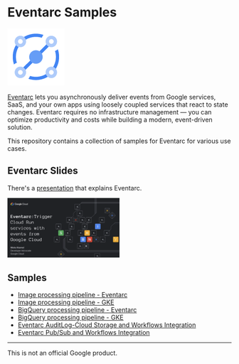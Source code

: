 # Eventarc Samples

![Eventarc Logo](docs/images/Eventarc-128-color.png)

[Eventarc](https://cloud.google.com/eventarc/) lets you asynchronously deliver
events from Google services, SaaS, and your own apps using loosely coupled
services that react to state changes. Eventarc requires no infrastructure
management — you can optimize productivity and costs while building a modern,
event-driven solution.

This repository contains a collection of samples for Eventarc for various use
cases.

## Eventarc Slides

There's a
[presentation](https://speakerdeck.com/meteatamel/eventarc-trigger-cloud-run-services-with-events-from-google-cloud)
that explains Eventarc.

<!-- [![Eventarc presentation](./docs/images/eventarc-trigger-cloud-run-services-with-events-from-google-cloud.png)](https://speakerdeck.com/meteatamel/eventarc-trigger-cloud-run-services-with-events-from-google-cloud) -->

<a href="https://speakerdeck.com/meteatamel/eventarc-trigger-cloud-run-services-with-events-from-google-cloud">
    <img alt="Eventarc presentation" src="docs/images/eventarc-trigger-cloud-run-services-with-events-from-google-cloud.png" width="50%" height="50%">
</a>

## Samples

* [Image processing pipeline - Eventarc](docs/image-processing-pipeline-eventarc.md)
* [Image processing pipeline - GKE](docs/image-processing-pipeline-gke.md)
* [BigQuery processing pipeline - Eventarc](docs/bigquery-processing-pipeline-eventarc.md)
* [BigQuery processing pipeline - GKE](docs/bigquery-processing-pipeline-gke.md)
* [Eventarc AuditLog-Cloud Storage and Workflows Integration](docs/eventarc-auditlog-storage-workflows.md)
* [Eventarc Pub/Sub and Workflows Integration](docs/eventarc-pubsub-workflows.md)
-------

This is not an official Google product.
